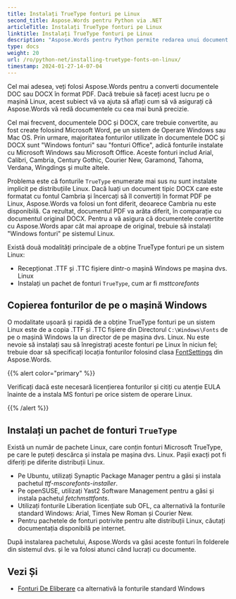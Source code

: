 ```yaml
---
title: Instalați TrueType fonturi pe Linux
second_title: Aspose.Words pentru Python via .NET
articleTitle: Instalați TrueType fonturi pe Linux
linktitle: Instalați TrueType fonturi pe Linux
description: "Aspose.Words pentru Python permite redarea unui document creat folosind Microsoft Word pe o mașină Linux cu cea mai bună precizie. Pentru a realiza acest lucru, copiați fișierele de fonturi dintr-o mașină Windows sau instalați un pachet de fonturi `TrueType` pe mașina dvs. Linux."
type: docs
weight: 20
url: /ro/python-net/installing-truetype-fonts-on-linux/
timestamp: 2024-01-27-14-07-04
---
```


Cel mai adesea, veți folosi Aspose.Words pentru a converti documentele DOC sau DOCX în format PDF. Dacă trebuie să faceți acest lucru pe o mașină Linux, acest subiect vă va ajuta să aflați cum să vă asigurați că Aspose.Words vă redă documentele cu cea mai bună precizie.

Cel mai frecvent, documentele DOC și DOCX, care trebuie convertite, au fost create folosind Microsoft Word, pe un sistem de Operare Windows sau Mac OS. Prin urmare, majoritatea fonturilor utilizate în documentele DOC și DOCX sunt "Windows fonturi" sau "fonturi Office", adică fonturile instalate cu Microsoft Windows sau Microsoft Office. Aceste fonturi includ Arial, Calibri, Cambria, Century Gothic, Courier New, Garamond, Tahoma, Verdana, Wingdings și multe altele.

Problema este că fonturile `TrueType` enumerate mai sus nu sunt instalate implicit pe distribuțiile Linux. Dacă luați un document tipic DOCX care este formatat cu fontul Cambria și încercați să îl convertiți în format PDF pe Linux, Aspose.Words va folosi un font diferit, deoarece Cambria nu este disponibilă. Ca rezultat, documentul PDF va arăta diferit, în comparație cu documentul original DOCX. Pentru a vă asigura că documentele convertite cu Aspose.Words apar cât mai aproape de original, trebuie să instalați "Windows fonturi" pe sistemul Linux.

Există două modalități principale de a obține TrueType fonturi pe un sistem Linux:

- Recepționat .TTF și .TTC fișiere dintr-o mașină Windows pe mașina dvs. Linux
- Instalați un pachet de fonturi `TrueType`, cum ar fi *msttcorefonts*

## Copierea fonturilor de pe o mașină Windows

O modalitate ușoară și rapidă de a obține TrueType fonturi pe un sistem Linux este de a copia .TTF și .TTC fișiere din Directorul `C:\Windows\Fonts` de pe o mașină Windows la un director de pe mașina dvs. Linux. Nu este nevoie să instalați sau să înregistrați aceste fonturi pe Linux în niciun fel; trebuie doar să specificați locația fonturilor folosind clasa [FontSettings](https://reference.aspose.com/words/python-net/aspose.words.fonts/fontsettings/) din Aspose.Words.

{{% alert color="primary" %}}

Verificați dacă este necesară licențierea fonturilor și citiți cu atenție EULA înainte de a instala MS fonturi pe orice sistem de operare Linux.

{{% /alert %}}

## Instalați un pachet de fonturi `TrueType`

Există un număr de pachete Linux, care conțin fonturi Microsoft TrueType, pe care le puteți descărca și instala pe mașina dvs. Linux. Pașii exacți pot fi diferiți pe diferite distribuții Linux.

- Pe Ubuntu, utilizați Synaptic Package Manager pentru a găsi și instala pachetul *ttf-mscorefonts-installer*.
- Pe openSUSE, utilizați Yast2 Software Management pentru a găsi și instala pachetul *fetchmsttfonts*.
- Utilizați fonturile Liberation licențiate sub OFL, ca alternativă la fonturile standard Windows: Arial, Times New Roman și Courier New.
- Pentru pachetele de fonturi potrivite pentru alte distribuții Linux, căutați documentația disponibilă pe internet.

După instalarea pachetului, Aspose.Words va găsi aceste fonturi în folderele din sistemul dvs. și le va folosi atunci când lucrați cu documente.

## Vezi Și

- [Fonturi De Eliberare](https://pagure.io/liberation-fonts) ca alternativă la fonturile standard Windows

